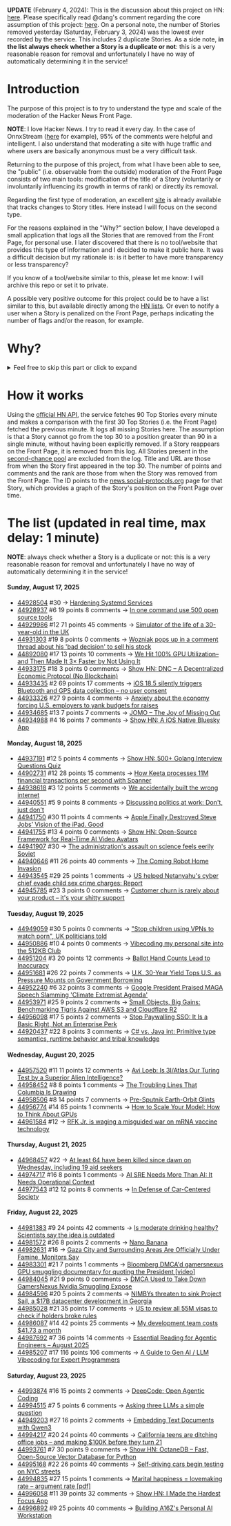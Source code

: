 **UPDATE** (February 4, 2024): This is the discussion about this project on HN: [here](https://news.ycombinator.com/item?id=39230513). Please specifically read @dang's comment regarding the core assumption of this project: [here](https://news.ycombinator.com/item?id=39231537). On a personal note, the number of Stories removed yesterday (Saturday, February 3, 2024) was the lowest ever recorded by the service. This includes 2 duplicate Stories. As a side note, **in the list always check whether a Story is a duplicate or not**: this is a very reasonable reason for removal and unfortunately I have no way of automatically determining it in the service!

# Introduction

The purpose of this project is to try to understand the type and scale of the moderation of the Hacker News Front Page.

**NOTE**: I love Hacker News. I try to read it every day. In the case of OnnxStream ([here](https://news.ycombinator.com/item?id=37752632) for example), 95% of the comments were helpful and intelligent. I also understand that moderating a site with huge traffic and where users are basically anonymous must be a very difficult task.

Returning to the purpose of this project, from what I have been able to see, the "public" (i.e. observable from the outside) moderation of the Front Page consists of two main tools: modification of the title of a Story (voluntarily or involuntarily influencing its growth in terms of rank) or directly its removal.

Regarding the first type of moderation, an excellent [site](https://hackernewstitles.netlify.app/) is already available that tracks changes to Story titles. Here instead I will focus on the second type.

For the reasons explained in the "Why?" section below, I have developed a small application that logs all the Stories that are removed from the Front Page, for personal use. I later discovered that there is no tool/website that provides this type of information and I decided to make it public here. It was a difficult decision but my rationale is: is it better to have more transparency or less transparency?

If you know of a tool/website similar to this, please let me know: I will archive this repo or set it to private.

A possible very positive outcome for this project could be to have a list similar to this, but available directly among the [HN lists](https://news.ycombinator.com/lists). Or even to notify a user when a Story is penalized on the Front Page, perhaps indicating the number of flags and/or the reason, for example.

# Why?

<details>
<summary>Feel free to skip this part or click to expand</summary>

A friend of mine posted two Stories on Hacker News related to OnnxStream (31 days apart), the first related to SDXL Turbo support and the second related to TinyLlama and Mistral 7B support.

In the case of the [first](https://news.ycombinator.com/item?id=38646969), the Story was among the first on the Front Page, until its title was changed from "Stable Diffusion Turbo on a Raspberry Pi Zero 2 generates an image in 29 minutes" to "OnnxStream: Stable Diffusion XL 1.0 Base on a Raspberry Pi Zero 2". This effectively "killed" the Story. One user pointed out that the new title didn't reflect the spirit of the Story (thanks @practice9).

In the case of the [second](https://news.ycombinator.com/item?id=38991145), the Story was in third place on the Front Page, less than an hour after the submission. In this case it was simply removed from the Front Page.

Having discovered this, perplexed, I sent an email to the moderator. @dang, who was very kind and quick in his response, explained to me that the Story had been flagged by users even without being explicitly [flagged], and that he could therefore only hypothesize the causes of the flag. His hypothesis was that (some?) users might be fed up with news related to LLMs.

While I have no reason to doubt Daniel's good faith, it's hard to believe that HN users would be tired of LLM-related news.

So I decided to develop a small console application to determine the frequency of this phenomenon (actually I was also motivated by the prospect of writing some C# code, after more than 2 years of complete abstinence). I subsequently discovered that there were no tools/websites that monitored this specific phenomenon and I therefore decided to make it public here.

</details>

# How it works

Using the [official HN API](https://github.com/HackerNews/API), the service fetches 90 Top Stories every minute and makes a comparison with the first 30 Top Stories (i.e. the Front Page) fetched the previous minute. It logs all missing Stories here. The assumption is that a Story cannot go from the top 30 to a position greater than 90 in a single minute, without having been explicitly removed. If a Story reappears on the Front Page, it is removed from this log. All Stories present in the [second-chance pool](https://news.ycombinator.com/pool) are excluded from the log. Title and URL are those from when the Story first appeared in the top 30. The number of points and comments and the rank are those from when the Story was removed from the Front Page. The ID points to the [news.social-protocols.org](https://news.social-protocols.org) page for that Story, which provides a graph of the Story's position on the Front Page over time.

# The list (updated in real time, max delay: 1 minute)

**NOTE**: always check whether a Story is a duplicate or not: this is a very reasonable reason for removal and unfortunately I have no way of automatically determining it in the service!

#### **Sunday, August 17, 2025**<!-- HN:44928504:start -->
* [44928504](https://news.social-protocols.org/stats?id=44928504) #30 -> [Hardening Systemd Services](https://us.jlcarveth.dev/post/hardening-systemd.md)<!-- HN:44928504:end --><!-- HN:44928937:start -->
* [44928937](https://news.social-protocols.org/stats?id=44928937) #6 19 points 8 comments -> [In one command use 500 open source tools](https://www.x-cmd.com/)<!-- HN:44928937:end --><!-- HN:44929986:start -->
* [44929986](https://news.social-protocols.org/stats?id=44929986) #12 71 points 45 comments -> [Simulator of the life of a 30-year-old in the UK](https://nicksimulator.com/)<!-- HN:44929986:end --><!-- HN:44931303:start -->
* [44931303](https://news.social-protocols.org/stats?id=44931303) #19 8 points 0 comments -> [Wozniak pops up in a comment thread about his 'bad decision' to sell his stock](https://www.pcgamer.com/gaming-industry/on-his-75th-birthday-apple-legend-steve-wozniak-pops-up-in-a-comment-thread-about-his-bad-decision-to-sell-his-stock-in-the-80s-with-a-devastatingly-zen-reply-i-gave-all-my-apple-wealth-away-because-wealth-and-power-are-not-what-i-live-for/)<!-- HN:44931303:end --><!-- HN:44892080:start -->
* [44892080](https://news.social-protocols.org/stats?id=44892080) #17 13 points 10 comments -> [We Hit 100% GPU Utilization–and Then Made It 3× Faster by Not Using It](https://www.daft.ai/blog/embedding-millions-of-text-documents-with-qwen3)<!-- HN:44892080:end --><!-- HN:44933175:start -->
* [44933175](https://news.social-protocols.org/stats?id=44933175) #18 3 points 0 comments -> [Show HN: DNC – A Decentralized Economic Protocol (No Blockchain)](https://github.com/POlLLOGAMER/DNC-DIAC-NET-CHAIN)<!-- HN:44933175:end --><!-- HN:44933435:start -->
* [44933435](https://news.social-protocols.org/stats?id=44933435) #2 69 points 17 comments -> [iOS 18.5 silently triggers Bluetooth and GPS data collection – no user consent](https://github.com/JGoyd/iOS-18.5-Bluetooth-Privacy-Vuln)<!-- HN:44933435:end --><!-- HN:44933326:start -->
* [44933326](https://news.social-protocols.org/stats?id=44933326) #27 9 points 4 comments -> [Anxiety about the economy forcing U.S. employers to yank budgets for raises](https://fortune.com/2025/08/12/economy-anxiety-compensation-budgets-inflation/)<!-- HN:44933326:end --><!-- HN:44934685:start -->
* [44934685](https://news.social-protocols.org/stats?id=44934685) #13 7 points 7 comments -> [JOMO – The Joy of Missing Out](https://jomo.lol)<!-- HN:44934685:end --><!-- HN:44934988:start -->
* [44934988](https://news.social-protocols.org/stats?id=44934988) #4 16 points 7 comments -> [Show HN: A iOS Native Bluesky App](https://github.com/0xatrilla/LiquidSky)<!-- HN:44934988:end -->
#### **Monday, August 18, 2025**
<!-- HN:44937191:start -->
* [44937191](https://news.social-protocols.org/stats?id=44937191) #12 5 points 4 comments -> [Show HN: 500+ Golang Interview Questions Quiz](https://applyre.com/resources/500-interview-questions/golang/)<!-- HN:44937191:end --><!-- HN:44902731:start -->
* [44902731](https://news.social-protocols.org/stats?id=44902731) #12 28 points 15 comments -> [How Keeta processes 11M financial transactions per second with Spanner](https://cloud.google.com/blog/topics/financial-services/how-blockchain-network-keeta-processes-11-million-transactions-per-second-with-spanner)<!-- HN:44902731:end --><!-- HN:44938618:start -->
* [44938618](https://news.social-protocols.org/stats?id=44938618) #3 12 points 5 comments -> [We accidentally built the wrong internet](https://karimjedda.com/we-accidentally-built-the-wrong-internet/)<!-- HN:44938618:end --><!-- HN:44940551:start -->
* [44940551](https://news.social-protocols.org/stats?id=44940551) #5 9 points 8 comments -> [Discussing politics at work: Don't, just don't](https://betterthanrandom.substack.com/p/discussing-politics-at-work)<!-- HN:44940551:end --><!-- HN:44941750:start -->
* [44941750](https://news.social-protocols.org/stats?id=44941750) #30 11 points 4 comments -> [Apple Finally Destroyed Steve Jobs’ Vision of the iPad. Good](https://www.wired.com/story/apple-finally-destroyed-steve-jobss-vision-of-the-ipad-good/)<!-- HN:44941750:end --><!-- HN:44941755:start -->
* [44941755](https://news.social-protocols.org/stats?id=44941755) #13 4 points 0 comments -> [Show HN: Open-Source Framework for Real-Time AI Video Avatars](https://github.com/videosdk-community/ai-avatar-demo)<!-- HN:44941755:end --><!-- HN:44941907:start -->
* [44941907](https://news.social-protocols.org/stats?id=44941907) #30 -> [The administration's assault on science feels eerily Soviet](https://grist.org/politics/the-trump-administrations-assault-on-science-feels-eerily-soviet/)<!-- HN:44941907:end --><!-- HN:44940646:start -->
* [44940646](https://news.social-protocols.org/stats?id=44940646) #11 26 points 40 comments -> [The Coming Robot Home Invasion](https://www.andykessler.com/andy_kessler/2025/08/wsj-home-robots.html)<!-- HN:44940646:end --><!-- HN:44943545:start -->
* [44943545](https://news.social-protocols.org/stats?id=44943545) #29 25 points 1 comments -> [US helped Netanyahu's cyber chief evade child sex crime charges: Report](https://www.presstv.ir/Detail/2025/08/17/753255/Trump-admin--helped-Netanyahu%E2%80%99s-cyber-chief-go-free-after-his-arrest-for-child-sex-crimes--Report)<!-- HN:44943545:end --><!-- HN:44945785:start -->
* [44945785](https://news.social-protocols.org/stats?id=44945785) #23 3 points 0 comments -> [Customer churn is rarely about your product – it's your shitty support](https://www.synthicai.com)<!-- HN:44945785:end -->
#### **Tuesday, August 19, 2025**<!-- HN:44949059:start -->
* [44949059](https://news.social-protocols.org/stats?id=44949059) #30 5 points 0 comments -> ["Stop children using VPNs to watch porn", UK politicians told](https://www.bbc.co.uk/news/articles/cn438z3ejxyo)<!-- HN:44949059:end --><!-- HN:44950886:start -->
* [44950886](https://news.social-protocols.org/stats?id=44950886) #10 4 points 0 comments -> [Vibecoding my personal site into the 512KB Club](https://www.calvinbarker.com/blog/vibecoding-my-personal-site-into-the-512kb-club)<!-- HN:44950886:end --><!-- HN:44951204:start -->
* [44951204](https://news.social-protocols.org/stats?id=44951204) #3 20 points 12 comments -> [Ballot Hand Counts Lead to Inaccuracy](https://votingrightslab.org/2024/02/27/ballot-hand-counts-lead-to-inaccuracy/)<!-- HN:44951204:end --><!-- HN:44951681:start -->
* [44951681](https://news.social-protocols.org/stats?id=44951681) #26 22 points 7 comments -> [U.K. 30-Year Yield Tops U.S. as Pressure Mounts on Government Borrowing](https://www.coindesk.com/markets/2025/08/19/u-k-30-year-yield-tops-u-s-as-pressure-mounts-on-government-borrowing)<!-- HN:44951681:end --><!-- HN:44952240:start -->
* [44952240](https://news.social-protocols.org/stats?id=44952240) #6 32 points 3 comments -> [Google President Praised MAGA Speech Slamming 'Climate Extremist Agenda'](https://www.desmog.com/2025/08/19/google-president-praised-maga-speech-slamming-climate-extremist-agenda/)<!-- HN:44952240:end --><!-- HN:44953971:start -->
* [44953971](https://news.social-protocols.org/stats?id=44953971) #25 9 points 2 comments -> [Small Objects, Big Gains: Benchmarking Tigris Against AWS S3 and Cloudflare R2](https://www.tigrisdata.com/blog/benchmark-small-objects/)<!-- HN:44953971:end --><!-- HN:44956098:start -->
* [44956098](https://news.social-protocols.org/stats?id=44956098) #17 5 points 2 comments -> [Stop Paywalling SSO: It Is a Basic Right, Not an Enterprise Perk](https://oneuptime.com/blog/post/2025-08-19-sso-is-a-security-basic-not-an-enterprise-perk/view)<!-- HN:44956098:end --><!-- HN:44920437:start -->
* [44920437](https://news.social-protocols.org/stats?id=44920437) #22 8 points 3 comments -> [C# vs. Java int: Primitive type semantics, runtime behavior and tribal knowledge](https://msiyer.com/csharp-vs-java-int-primitive-type-semantics-runtime-behavior-and-tribal-knowledge/)<!-- HN:44920437:end -->
#### **Wednesday, August 20, 2025**
<!-- HN:44957520:start -->
* [44957520](https://news.social-protocols.org/stats?id=44957520) #11 11 points 12 comments -> [Avi Loeb: Is 3I/Atlas Our Turing Test by a Superior Alien Intelligence?](https://avi-loeb.medium.com/is-3i-atlas-our-turing-test-by-a-superior-alien-intelligence-32bfd838a9f2)<!-- HN:44957520:end --><!-- HN:44958452:start -->
* [44958452](https://news.social-protocols.org/stats?id=44958452) #8 8 points 1 comments -> [The Troubling Lines That Columbia Is Drawing](https://www.newyorker.com/news/the-lede/the-troubling-lines-that-columbia-is-drawing)<!-- HN:44958452:end --><!-- HN:44958506:start -->
* [44958506](https://news.social-protocols.org/stats?id=44958506) #8 14 points 7 comments -> [Pre-Sputnik Earth-Orbit Glints](https://www.overcomingbias.com/p/many-big-pre-sputnik-earth-orbit)<!-- HN:44958506:end --><!-- HN:44956774:start -->
* [44956774](https://news.social-protocols.org/stats?id=44956774) #14 85 points 1 comments -> [How to Scale Your Model: How to Think About GPUs](https://jax-ml.github.io/scaling-book/gpus/)<!-- HN:44956774:end --><!-- HN:44961584:start -->
* [44961584](https://news.social-protocols.org/stats?id=44961584) #12 -> [RFK Jr. is waging a misguided war on mRNA vaccine technology](https://www.wsj.com/opinion/rfk-jr-mrna-vaccines-hhs-covid-jay-bhattacharya-e9fa1ac3)<!-- HN:44961584:end -->
#### **Thursday, August 21, 2025**
<!-- HN:44968457:start -->
* [44968457](https://news.social-protocols.org/stats?id=44968457) #22 -> [At least 64 have been killed since dawn on Wednesday, including 19 aid seekers](https://www.aljazeera.com/news/liveblog/2025/8/20/live-israel-yet-to-reply-to-gaza-ceasefire-almost-19000-children-killed)<!-- HN:44968457:end --><!-- HN:44974717:start -->
* [44974717](https://news.social-protocols.org/stats?id=44974717) #16 8 points 1 comments -> [AI SRE Needs More Than AI: It Needs Operational Context](https://rootly.com/blog/ai-sre-needs-more-than-ai-it-needs-operational-context)<!-- HN:44974717:end --><!-- HN:44977543:start -->
* [44977543](https://news.social-protocols.org/stats?id=44977543) #12 12 points 8 comments -> [In Defense of Car-Centered Society](https://sweatofthebrow.blogspot.com/2025/08/in-defense-of-car-centered-society.html)<!-- HN:44977543:end -->
#### **Friday, August 22, 2025**
<!-- HN:44981383:start -->
* [44981383](https://news.social-protocols.org/stats?id=44981383) #9 24 points 42 comments -> [Is moderate drinking healthy? Scientists say the idea is outdated](https://news.stanford.edu/stories/2025/08/moderate-alcohol-consumption-drinking-health-benefits-impacts-research)<!-- HN:44981383:end --><!-- HN:44981572:start -->
* [44981572](https://news.social-protocols.org/stats?id=44981572) #26 8 points 2 comments -> [Nano Banana](https://nanobanana.ai/)<!-- HN:44981572:end --><!-- HN:44982631:start -->
* [44982631](https://news.social-protocols.org/stats?id=44982631) #16 -> [Gaza City and Surrounding Areas Are Officially Under Famine, Monitors Say](https://www.nytimes.com/2025/08/22/world/middleeast/famine-gaza-city-israel.html)<!-- HN:44982631:end --><!-- HN:44983301:start -->
* [44983301](https://news.social-protocols.org/stats?id=44983301) #21 7 points 1 comments -> [Bloomberg DMCA'd gamersnexus GPU smuggling documentary for quoting the President [video]](https://www.youtube.com/watch?v=6RJvrTC6oTI)<!-- HN:44983301:end --><!-- HN:44984045:start -->
* [44984045](https://news.social-protocols.org/stats?id=44984045) #21 9 points 0 comments -> [DMCA Used to Take Down GamersNexus Nvidia Smuggling Expose](https://twitter.com/GamersNexus/status/1958503184546111536)<!-- HN:44984045:end --><!-- HN:44984596:start -->
* [44984596](https://news.social-protocols.org/stats?id=44984596) #20 5 points 2 comments -> [NIMBYs threaten to sink Project Sail, a $17B datacenter development in Georgia](https://www.theregister.com/2025/08/22/georgia_datacenter_pushback/)<!-- HN:44984596:end --><!-- HN:44985028:start -->
* [44985028](https://news.social-protocols.org/stats?id=44985028) #21 35 points 17 comments -> [US to review all 55M visas to check if holders broke rules](https://www.bbc.com/news/articles/cvg04gm92d3o)<!-- HN:44985028:end --><!-- HN:44986087:start -->
* [44986087](https://news.social-protocols.org/stats?id=44986087) #14 42 points 25 comments -> [My development team costs $41.73 a month](https://philipotoole.com/my-development-team-costs-41-73-a-month/)<!-- HN:44986087:end --><!-- HN:44987692:start -->
* [44987692](https://news.social-protocols.org/stats?id=44987692) #7 36 points 14 comments -> [Essential Reading for Agentic Engineers – August 2025](https://steipete.me/posts/2025/essential-reading-august-2025)<!-- HN:44987692:end --><!-- HN:44985207:start -->
* [44985207](https://news.social-protocols.org/stats?id=44985207) #17 116 points 106 comments -> [A Guide to Gen AI / LLM Vibecoding for Expert Programmers](https://www.stochasticlifestyle.com/a-guide-to-gen-ai-llm-vibecoding-for-expert-programmers/)<!-- HN:44985207:end -->
#### **Saturday, August 23, 2025**<!-- HN:44993874:start -->
* [44993874](https://news.social-protocols.org/stats?id=44993874) #16 15 points 2 comments -> [DeepCode: Open Agentic Coding](https://github.com/HKUDS/DeepCode)<!-- HN:44993874:end --><!-- HN:44994515:start -->
* [44994515](https://news.social-protocols.org/stats?id=44994515) #7 5 points 6 comments -> [Asking three LLMs a simple question](https://sethops1.net/post/asking-three-llms-a-simple-question/)<!-- HN:44994515:end --><!-- HN:44949203:start -->
* [44949203](https://news.social-protocols.org/stats?id=44949203) #27 16 points 2 comments -> [Embedding Text Documents with Qwen3](https://www.daft.ai/blog/embedding-millions-of-text-documents-with-qwen3)<!-- HN:44949203:end --><!-- HN:44994217:start -->
* [44994217](https://news.social-protocols.org/stats?id=44994217) #20 24 points 40 comments -> [California teens are ditching office jobs – and making $100K before they turn 21](https://www.sfgate.com/bayarea/article/young-adults-changing-career-paths-ai-20824566.php)<!-- HN:44994217:end --><!-- HN:44993761:start -->
* [44993761](https://news.social-protocols.org/stats?id=44993761) #7 30 points 9 comments -> [Show HN: OctaneDB – Fast, Open-Source Vector Database for Python](https://github.com/RijinRaju/octanedb)<!-- HN:44993761:end --><!-- HN:44995168:start -->
* [44995168](https://news.social-protocols.org/stats?id=44995168) #22 26 points 40 comments -> [Self-driving cars begin testing on NYC streets](https://www.amny.com/nyc-transit/self-driving-cars-nyc-first-permit-waymo/)<!-- HN:44995168:end --><!-- HN:44994835:start -->
* [44994835](https://news.social-protocols.org/stats?id=44994835) #27 15 points 1 comments -> [Marital happiness = lovemaking rate – argument rate [pdf]](https://www.cmu.edu/dietrich/sds/docs/dawes/the-robust-beauty-of-improper-linear-models-in-decision-making.pdf)<!-- HN:44994835:end --><!-- HN:44996058:start -->
* [44996058](https://news.social-protocols.org/stats?id=44996058) #11 39 points 32 comments -> [Show HN: I Made the Hardest Focus App](https://apps.apple.com/us/app/pocket-the-hardest-focus-app/id6746587044)<!-- HN:44996058:end --><!-- HN:44996892:start -->
* [44996892](https://news.social-protocols.org/stats?id=44996892) #9 25 points 40 comments -> [Building A16Z's Personal AI Workstation](https://a16z.com/building-a16zs-personal-ai-workstation-with-four-nvidia-rtx-6000-pro-blackwell-max-q-gpus/)<!-- HN:44996892:end -->
